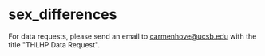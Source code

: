 # sex_differences

For data requests, please send an email to carmenhove@ucsb.edu with the title "THLHP Data Request". 
